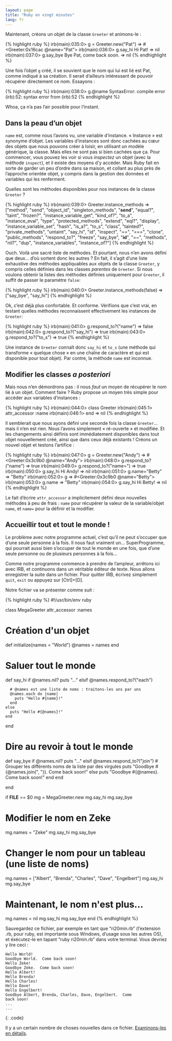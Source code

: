 ```yaml
---
layout: page
title: "Ruby en vingt minutes"
lang: fr
---
```


Maintenant, créons un objet de la classe `Greeter` et animons-le :

{% highlight ruby %}
irb(main):035:0> g = Greeter.new("Pat")
=> #<Greeter:0x16cac @name="Pat">
irb(main):036:0> g.say_hi
Hi Pat!
=> nil
irb(main):037:0> g.say_bye
Bye Pat, come back soon.
=> nil
{% endhighlight %}

Une fois l’objet `g` créé, il se souvient que le nom qui lui est lié est
Pat, comme indiqué à sa création. Il serait d’ailleurs intéressant de
pouvoir récupérer directement ce nom. Essayons :

{% highlight ruby %}
irb(main):038:0> g.@name
SyntaxError: compile error
(irb):52: syntax error
        from (irb):52
{% endhighlight %}

Whoa, ça n’a pas l’air possible pour l’instant.

## Dans la peau d’un objet

`name` est, comme nous l’avons vu, une variable d’instance. « Instance »
est synonyme d’objet. Les variables d’instances sont donc cachées au
cœur des objets que nous pouvons créer à loisir, en utilisant un modèle
générique, la classe. Mais elles ne sont pas si bien cachées que ça.
Pour commencer, vous pouvez les voir si vous *inspectez* un objet (avec
la méthode `inspect`), et il existe des moyens d’y accéder. Mais Ruby
fait en sorte de garder un peu d’ordre dans sa maison, et collant au
plus près de l’approche orientée objet, y compris dans la gestion des
données et variables qui les renferment.

Quelles sont les méthodes disponibles pour nos instances de la classe
`Greeter` ?

{% highlight ruby %}
irb(main):039:0> Greeter.instance_methods
=> ["method", "send", "object_id", "singleton_methods",
    "__send__", "equal?", "taint", "frozen?",
    "instance_variable_get", "kind_of?", "to_a",
    "instance_eval", "type", "protected_methods", "extend",
    "eql?", "display", "instance_variable_set", "hash",
    "is_a?", "to_s", "class", "tainted?", "private_methods",
    "untaint", "say_hi", "id", "inspect", "==", "===",
    "clone", "public_methods", "respond_to?", "freeze",
    "say_bye", "__id__", "=~", "methods", "nil?", "dup",
    "instance_variables", "instance_of?"]
{% endhighlight %}

Ouch. Voilà une sacré liste de méthodes. Et pourtant, nous n’en avons
défini que deux… d’où sortent donc les autres ? En fait, il s’agit d’une
liste exhaustive des méthodes appliquables aux objets de la classe
`Greeter`, y compris celles définies dans les classes *parentes* de
`Greeter`. Si nous voulons obtenir la listes des méthodes définies
uniquement pour `Greeter`, il suffit de passer le paramètre `false`\:

{% highlight ruby %}
irb(main):040:0> Greeter.instance_methods(false)
=> ["say_bye", "say_hi"]
{% endhighlight %}

Ok, c’est déjà plus confortable. Et conforme. Vérifions que c’est vrai,
en testant quelles méthodes reconnaissent effectivement les instances de
`Greeter`\:

{% highlight ruby %}
irb(main):041:0> g.respond_to?("name")
=> false
irb(main):042:0> g.respond_to?("say_hi")
=> true
irb(main):043:0> g.respond_to?("to_s")
=> true
{% endhighlight %}

Une instance de `Greeter` connaît donc `say_hi` et `to_s` (une méthode
qui transforme « quelque chose » en une chaîne de caractère et qui est
disponible pour tout objet). Par contre, la méthode `name` est inconnue.

## Modifier les classes *a posteriori* 

Mais nous n’en démordrons pas : il nous *faut* un moyen de récupérer le
nom lié à un objet. Comment faire ? Ruby propose un moyen très simple
pour accéder aux variables d’instances :

{% highlight ruby %}
irb(main):044:0> class Greeter
irb(main):045:1>   attr_accessor :name
irb(main):046:1> end
=> nil
{% endhighlight %}

Il semblerait que nous ayons défini une seconde fois la classe
`Greeter`... mais il n’en est rien. Nous l’avons simplement « ré-ouverte
» et modifiée. Et les changements ainsi définis sont immédiatement
disponibles dans tout objet nouvellement créé, ainsi que dans ceux déjà
existants ! Créons un nouvel objet et testons l’artifice :

{% highlight ruby %}
irb(main):047:0> g = Greeter.new("Andy")
=> #<Greeter:0x3c9b0 @name="Andy">
irb(main):048:0> g.respond_to?("name")
=> true
irb(main):049:0> g.respond_to?("name=")
=> true
irb(main):050:0> g.say_hi
Hi Andy!
=> nil
irb(main):051:0> g.name="Betty"
=> "Betty"
irb(main):052:0> g
=> #<Greeter:0x3c9b0 @name="Betty">
irb(main):053:0> g.name
=> "Betty"
irb(main):054:0> g.say_hi
Hi Betty!
=> nil
{% endhighlight %}

Le fait d’écrire `attr_accessor` a implicitement défini deux nouvelles
méthodes à peu de frais : `name` pour récupérer la valeur de la
variable/objet `name`, et `name=` pour la définir et la modifier.

## Accueillir tout et tout le monde !

Le problème avec notre programme actuel, c’est qu’il ne peut s’occuper
que d’une seule personne à la fois. Il nous faut vraiment un…
SuperProgramme, qui pourrait aussi bien s’occuper de tout le monde en
une fois, que d’une seule personne ou de plusieurs personnes à la fois…

Comme notre programme commence à prendre de l’ampleur, arrêtons ici avec
IRB, et continuons dans un véritable éditeur de texte. Nous allons
enregistrer la suite dans un fichier. Pour quitter IRB, écrivez
simplement `quit`, `exit` ou appuyez sur \[Ctrl\]+\[D\].

Notre fichier va se présenter comme suit :

{% highlight ruby %}
#!/usr/bin/env ruby

class MegaGreeter
  attr_accessor :names

  # Création d'un objet
  def initialize(names = "World")
    @names = names
  end

  # Saluer tout le monde
  def say_hi
    if @names.nil?
      puts "..."
    elsif @names.respond_to?("each")

      # @names est une liste de noms : traitons-les uns par uns
      @names.each do |name|
        puts "Hello #{name}!"
      end
    else
      puts "Hello #{@names}!"
    end
  end

  # Dire au revoir à tout le monde
  def say_bye
    if @names.nil?
      puts "..."
    elsif @names.respond_to?("join")
      # Grouper les différents noms de la liste par des virgules
      puts "Goodbye #{@names.join(", ")}.  Come back soon!"
    else
      puts "Goodbye #{@names}.  Come back soon!"
    end
  end

end


if __FILE__ == $0
  mg = MegaGreeter.new
  mg.say_hi
  mg.say_bye

  # Modifier le nom en Zeke
  mg.names = "Zeke"
  mg.say_hi
  mg.say_bye

  # Changer le nom pour un tableau (une liste de noms)
  mg.names = ["Albert", "Brenda", "Charles",
    "Dave", "Engelbert"]
  mg.say_hi
  mg.say_bye

  # Maintenant, le nom n'est plus...
  mg.names = nil
  mg.say_hi
  mg.say_bye
end
{% endhighlight %}

Sauvegardez ce fichier, par exemple en tant que “ri20min.rb”
(l’extension .rb, pour ruby, est importante sous Windows, d’usage sous
les autres OS), et éxécutez-le en tapant “ruby ri20min.rb” dans votre
terminal. Vous devriez y lire ceci :

    Hello World!
    Goodbye World.  Come back soon!
    Hello Zeke!
    Goodbye Zeke.  Come back soon!
    Hello Albert!
    Hello Brenda!
    Hello Charles!
    Hello Dave!
    Hello Engelbert!
    Goodbye Albert, Brenda, Charles, Dave, Engelbert.  Come
    back soon!
    ...
    ...
{: .code}

Il y a un certain nombre de choses nouvelles dans ce fichier.
[Examinons-les en détails](../4/).

